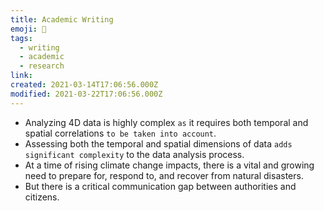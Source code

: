 ```yaml
---
title: Academic Writing
emoji: 📝
tags:
  - writing
  - academic
  - research
link:
created: 2021-03-14T17:06:56.000Z
modified: 2021-03-22T17:06:56.000Z
---
```


- Analyzing 4D data is highly complex `as` it requires both temporal and spatial correlations `to be taken into account`.
- Assessing both the temporal and spatial dimensions of data `adds significant complexity` to the data analysis process.
- At a time of rising climate change impacts, there is a vital and growing need to prepare for, respond to, and recover from natural disasters.
- But there is a critical communication gap between authorities and citizens.
